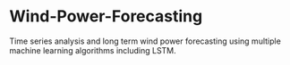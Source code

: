 # Wind-Power-Forecasting
Time series analysis and long term wind power forecasting using multiple machine learning algorithms including LSTM.
